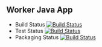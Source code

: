 ## Worker Java App

  * Build Status [![Build Status](http://34.82.89.17:8080/buildStatus/icon?job=instavote%2Fworker-build&subject=Build%20duration%20${duration})](http://34.82.89.17:8080/job/instavote/job/worker-build/)
  * Test Status [![Build Status](http://34.82.89.17:8080/buildStatus/icon?job=instavote%2Fworker-test&subject=Test%20duration%20${duration})](http://34.82.89.17:8080/job/instavote/job/worker-test/)
  * Packaging Status [![Build Status](http://34.82.89.17:8080/buildStatus/icon?job=instavote%2Fworker-package&subject=Package%20duration%20${duration})](http://34.82.89.17:8080/job/instavote/job/worker-package/)
